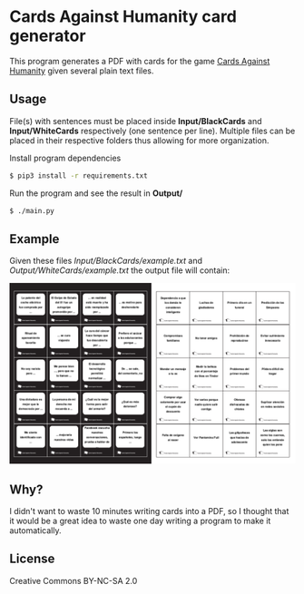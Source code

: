 # Cards Against Humanity card generator

This program generates a PDF with cards for the game [Cards Against Humanity](https://cardsagainsthumanity.com/) given several plain text files.


## Usage

File(s) with sentences must be placed inside **Input/BlackCards** and **Input/WhiteCards** respectively (one sentence per line). Multiple files can be placed in their respective folders thus allowing for more organization.

Install program dependencies

```bash
$ pip3 install -r requirements.txt 
```

Run the program and see the result in **Output/**

```bash
$ ./main.py
```

## Example
Given these files *Input/BlackCards/example.txt* and *Output/WhiteCards/example.txt* the output file will contain:

![Cards](./cards.png)

## Why?
I didn't want to waste 10 minutes writing cards into a PDF, so I thought that it would be a great idea to waste one day writing a program to make it automatically.

## License
Creative Commons BY-NC-SA 2.0
